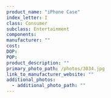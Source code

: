 ```yaml
---
product_name: "iPhone Case"
index_letter: I
class: Consumer
subclass: Entertainment
components:
manufacturer: ""
cost: 
DOP: 
POP: 
product_description: ""
primary_photo_path: /photos/3034.jpg
link_to_manufacturer_website: ""
additional_photos:
  - additional_photo_path: ""
---
```

